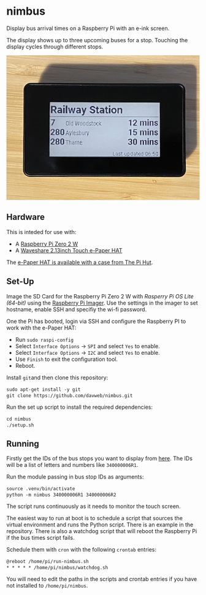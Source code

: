 # nimbus

Display bus arrival times on a Raspberry Pi with an e-ink screen.

The display shows up to three upcoming buses for a stop. Touching the display cycles through different stops.

![Photo of nimbus running](sample.jpeg)

## Hardware
This is inteded for use with:

* A [Raspberry Pi Zero 2 W](https://www.raspberrypi.com/products/raspberry-pi-zero-2-w/)
* A [Waveshare 2.13inch Touch e-Paper HAT](https://www.waveshare.com/wiki/2.13inch_Touch_e-Paper_HAT)

The [e-Paper HAT is available with a case from The Pi Hut](https://thepihut.com/products/2-13-touchscreen-e-paper-display-case-for-raspberry-pi-zero).

## Set-Up

Image the SD Card for the Raspberry Pi Zero 2 W with *Rasperry Pi OS Lite (64-bit)* using the [Raspberry Pi Imager](https://www.raspberrypi.com/software/).  Use the settings in the imager to set hostname, enable SSH and specifiy the wi-fi password.

One the Pi has booted, login via SSH and configure the Raspberry PI to work with the e-Paper HAT:

* Run `sudo raspi-config`
* Select `Interface Options` → `SPI` and select `Yes` to enable.
* Select `Interface Options` → `I2C` and select `Yes` to enable.
* Use `Finish` to exit the configuration tool.
* Reboot.

Install `git`and then clone this repository:

```
sudo apt-get install -y git
git clone https://github.com/davweb/nimbus.git
```

Run the set up script to install the required dependencies:

```
cd nimbus
./setup.sh
```

## Running
Firstly get the IDs of the bus stops you want to display from [here](https://bus.traveluk.info/index.php/stop-finder).  The IDs will be a list of letters and numbers like `340000006R1`.

Run the module passing in bus stop IDs as arguments:

```
source .venv/bin/activate
python -m nimbus 340000006R1 340000006R2
```

The script runs continuously as it needs to monitor the touch screen.

The easiest way to run at boot is to schedule a script that sources the virtual environment and runs the Python script.  There is an example in the repository. There is also a watchdog script that will reboot the Raspberry Pi if the bus times script fails.

Schedule them with `cron` with the following `crontab` entries:

```
@reboot /home/pi/run-nimbus.sh
* * * * * /home/pi/nimbus/watchdog.sh
```

You will need to edit the paths in the scripts and crontab entries if you have not installed to `/home/pi/nimbus`.






